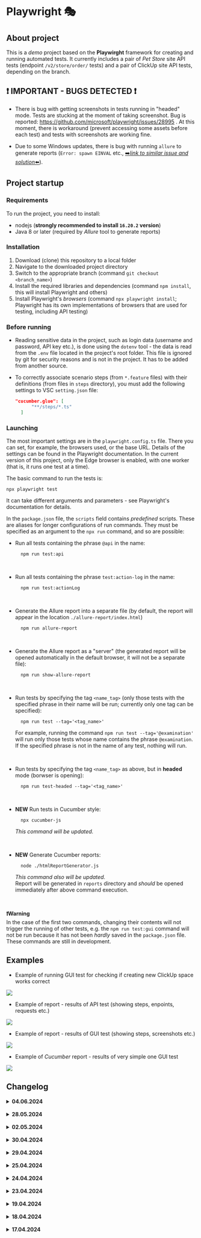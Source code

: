 # Playwright 🎭

## About project

This is a *demo* project based on the **Playwirght** framework for creating and running automated tests. It currently includes a pair of *Pet Store* site API tests (endpoint `/v2/store/order/` tests) and a pair of ClickUp site API tests, depending on the branch.

## ❗ IMPORTANT - BUGS DETECTED ❗

- There is bug with getting screenshots in tests running in "headed" mode. Tests are stucking at the moment of taking screenshot. Bug is reported: https://github.com/microsoft/playwright/issues/28995 . At this moment, there is workaround (prevent accessing some assets before each test) and tests with screenshots are working fine.

- Due to some Windows updates, there is bug with running `allure` to generate reports (`Error: spawn EINVAL` etc., [➡️*link to similar issue and solution*⬅️](https://community.sap.com/t5/technology-q-a/visual-code-studio-command-run-failed-with-error-spawn-einval/qaq-p/13670880)).

## Project startup

### Requirements

To run the project, you need to install:

- nodejs (**strongly recommended to install `16.20.2` version**)
- Java 8 or later (required by *Allure* tool to generate reports)

### Installation

1. Download (clone) this repository to a local folder
2. Navigate to the downloaded project directory
3. Switch to the appropriate branch (command `git checkout <branch_name>`)
4. Install the required libraries and dependencies (command `npm install`, this will install Playwright and others)
5. Install Playwright's *browsers* (command `npx playwright install`; Playwright has its own implementations of browsers that are used for testing, including API testing)

### Before running

- Reading sensitive data in the project, such as login data (username and password, API key etc.), is done using the `dotenv` tool - the data is read from the `.env` file located in the project's root folder. This file is ignored by git for security reasons and is not in the project. It has to be added from another source.

- To correctly associate scenario steps (from `*.feature` files) with their definitions (from files in `steps` directory), you must add the following settings to VSC `setting.json` file:

  ```json
  "cucumber.glue": [
        "**/steps/*.ts"
    ]
  ```

### Launching

The most important settings are in the `playwright.config.ts` file. There you can set, for example, the browsers used, or the base URL. Details of the settings can be found in the Playwright documentation. In the current version of this project, only the Edge browser is enabled, with one worker (that is, it runs one test at a time).

The basic command to run the tests is:

    npx playwright test

It can take different arguments and parameters - see Playwright's documentation for details.

In the `package.json` file, the `scripts` field contains *predefined* scripts. These are aliases for longer configurations of run commands. They must be specified as an argument to the `npx run` command, and so are possible:

- Run all tests containing the phrase `@api` in the name:
    
        npm run test:api

<br/>
        
- Run all tests containing the phrase `test:action-log` in the name:

        npm run test:actionLog


<br/>
        
- Generate the Allure report into a separate file (by default, the report will appear in the location `./allure-report/index.html`)

        npm run allure-report

<br/>
        
- Generate the Allure report as a "server" (the generated report will be opened automatically in the default browser, it will not be a separate file):

        npm run show-allure-report

<br/>
        
- Run tests by specifying the tag `<name_tag>` (only those tests with the specified phrase in their name will be run; currently only one tag can be specified):

        npm run test --tag='<tag_name>'

    For example, running the command `npm run test --tag='@examination'` will run only those tests whose name contains the phrase `@examination`. If the specified phrase is not in the name of any test, nothing will run.

<br/>

- Run tests by specifying the tag `<name_tag>` as above, but in **headed** mode (borwser is opening):

        npm run test-headed --tag='<tag_name>'

<br/>

- **NEW** Run tests in Cucumber style:

        npx cucumber-js

    *This command will be updated.*

<br/>

- **NEW** Generate Cucumber reports:

        node ./htmlReportGenerator.js

    *This command also will be updated.*
    <br/>
    Report will be generated in `reports` directory and *should* be opened immediately after above command execution.

<br/>
        
**❗Warning** <br/>In the case of the first two commands, changing their contents will not trigger the running of other tests, e.g. the `npm run test:gui` command will not be run because it has not been *hardly* saved in the `package.json` file. These commands are still in development.

## Examples

- Example of running GUI test for checking if creating new ClickUp space works correct

<img src="./assets/readme-gif.gif" />

</br>

- Example of report - results of API test (showing steps, enpoints, requests etc.)

<img src="./assets/screenshot-1.png" />

</br>

- Example of report - results of GUI test (showing steps, screenshots etc.)

<img src="./assets/screenshot-2.png" />

</br>

- Example of *Cucumber* report - results of very simple one GUI test

<img src="./assets/screenshot-3.png" />

## Changelog

<details>

<summary><strong>04.06.2024</strong></summary>

- added basic steps definitions
- associated Cucumber feature steps with steps definitions
- modified some page object classes to make them running with Cucumber
- added file with basic Cucumber configuration
- added some dependencies to project

</details>

</br>

<details>

<summary><strong>28.05.2024</strong></summary>

- introduced Cucumber features
- added basic feature file with basic test scenario

</details>

</br>

<details>

<summary><strong>02.05.2024</strong></summary>

- introduced basic GitHub Actions
- added basic steps to actions

</details>

</br>

<details>

<summary><strong>30.04.2024</strong></summary>

- updated playwright version to `1.43.1`
- added taking screenshots on failures
- added 5 seconds timeout to clicking common method

</details>

</br>

<details>

<summary><strong>29.04.2024</strong></summary>

- changed way for checking if main view is loaded
- added test for checking if logging to application with correct credentials works correct
- added test for checking if error message is displayed while passing incorrect email
- increased timeout for logging to application

</details>

</br>

<details>

<summary><strong>25.04.2024</strong></summary>

- moved classes for modals to separated folder
- added basic interfaces for modals
- made classes for modals implementing basic interfaces

</details>

</br>

<details>

<summary><strong>24.04.2024</strong></summary>

- formatted some files with Prettier
- added hook method for creating new list by name
- added hook method for deleting space by id
- added test for checking if deleting list works correct (includes new page classes)
- changed object that the application waits for while loading (due to some flakiness)
- added test for checking if creating new task works correct (includes new classes, methods etc.)
- added test for checking if deleting task works correct
- added basic class for classes for context menus and made them inherit

</details>

</br>

<details>

<summary><strong>23.04.2024</strong></summary>

- repaired bug - tests were stucking at taking screenshots due to trying to access some assets
- added `allure-commandline` library to project

</details>

</br>

<details>

<summary><strong>19.04.2024</strong></summary>

- added test for checking if creating new list works correct (added new page, methods etc.)
- added tag "Space" to space gui test
- changed assertion for checking if element exist on left side bar
- added test for checking if deleting existing space works correct (added new pages, methods etc.)

</details>

</br>

<details>

<summary><strong>18.04.2024</strong></summary>

- changed target element when waiting for loading main view after creating new space (due to changes in ClickUp)
- introduced custom reporter for sending logs to console after actions
- added custom reporter to page classes
- added colors to custom logs

</details>

</br>

<details>

<summary><strong>17.04.2024</strong></summary>

- added deleting space (hook) after execution GUI and API tests for checking if creating new space works correct
- added common methods for performing actions like typing text, clicking etc.

</details>